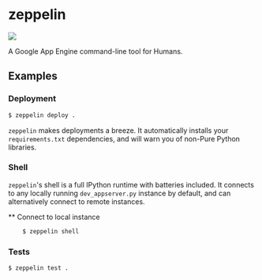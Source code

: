 zeppelin
========

![](http://www.mentalfloss.com/sites/default/legacy/wp-content/uploads/2008/08/Led_Zeppelin_I.jpg)

A Google App Engine command-line tool for Humans.

## Examples

### Deployment

```bash
$ zeppelin deploy .
```

`zeppelin` makes deployments a breeze.  It automatically installs your `requirements.txt` 
dependencies, and will warn you of non-Pure Python libraries.

### Shell

`zeppelin`'s shell is a full IPython runtime with batteries included.  It connects to any
locally running `dev_appserver.py` instance by default, and can alternatively connect
to remote instances.

** Connect to local instance

```bash
    $ zeppelin shell
```

### Tests

```bash
$ zeppelin test .
````
